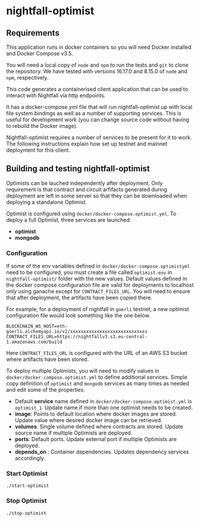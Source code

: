 # nightfall-optimist

## Requirements

This application runs in docker containers so you will need Docker installed and Docker Compose
v3.5.

You will need a local copy of `node` and `npm` to run the tests and `git` to clone the repository.
We have tested with versions 16.17.0 and 8.15.0 of `node` and `npm`, respectively.

This code generates a containerised client application that can be used to interact with
Nightfall via http endpoints.

It has a docker-compose.yml file that will run nightfall-optimist up with local file system bindings
as well as a number of supporting services. This is useful for development work (you can change
source code without having to rebuild the Docker image).

Nightfall-optimist requires a number of services to be present for it to work. The
following instructions explain how set up testnet and mainnet deployment for this client.

## Building and testing nightfall-optimist
Optimists can be lauched independently after deployment. Only requirement is that contract and circuit arfifacts
generated during deployment are left in some server so that they can be downloaded when deploying a standalone Optimist.

Optimist is configured using `docker/docker-compose.optimist.yml`. To deploy a full Optimist, three services are launched:
- **optimist** 
- **mongodb**

### Configuration 
If some of the env variables defined in `docker/docker-compose.optimistyml` need to be configured, you must create a file called `optimist.env` in `nightfall-optimist/` folder with the new values. Default values defined in the docker compose configuration file are valid for deployments to localhost only using ganache except for `CONTRACT_FILES_URL`. You will need to ensure that after deployment, the artifacts have been copied there.

For example, for a deployment of nightfall in `goerli` testnet, a new optimist configuration file would look something like the one below.

```
BLOCKCHAIN_WS_HOST=eth-goerli.alchemyapi.io/v2/xxxxxxxxxxxxxxxxxxxxxxxxxxxxs
CONTRACT_FILES_URL=https://nightfallv3.s3.eu-central-1.amazonaws.com/build
```

Here `CONTRACT_FILES_URL` is configured with the URL of an AWS S3 bucket where artifacts have been stored.

To deploy multiple Optimists, you will need to modify values in `docker/docker-compose.optimist.yml` to define additional services. Simple copy definition of `optimist` and `mongodb` services as many times as needed and edit some of the 
properties.

- Default **service** name defined in `docker/docker-compose.optimist.yml` is `optimist_1`. Update name if more than one optimist needs to be created.
- **image**: Points to default location where docker images are stored. Update value where desired docker image can be retrieved.
- **volumes**: Single volume defined where contracts are stored. Update source name if multiple Optimists are deployed.
- **ports**: Default ports. Update external port if multiple Optimists are deployed.
- **depends_on** : Container dependencies. Updates dependency services accordingly.


### Start Optimist
```
./start-optimist
```

### Stop Optimist
```
./stop-optimist
```
